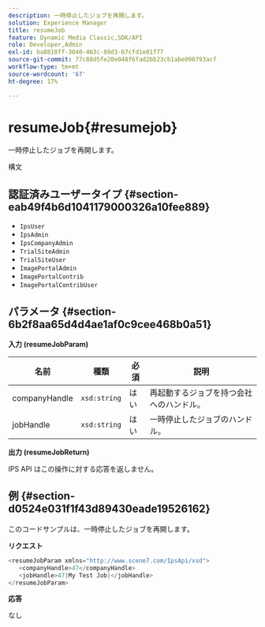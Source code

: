 ```yaml
---
description: 一時停止したジョブを再開します。
solution: Experience Manager
title: resumeJob
feature: Dynamic Media Classic,SDK/API
role: Developer,Admin
exl-id: ba8818ff-3040-463c-80d3-b7cfd1e01f77
source-git-commit: 77c88d5fe20e048f6fad2bb23cb1abe090793acf
workflow-type: tm+mt
source-wordcount: '67'
ht-degree: 17%

---
```


# resumeJob{#resumejob}

一時停止したジョブを再開します。

構文

## 認証済みユーザータイプ {#section-eab49f4b6d1041179000326a10fee889}

* `IpsUser`
* `IpsAdmin`
* `IpsCompanyAdmin`
* `TrialSiteAdmin`
* `TrialSiteUser`
* `ImagePortalAdmin`
* `ImagePortalContrib`
* `ImagePortalContribUser`

## パラメータ {#section-6b2f8aa65d4d4ae1af0c9cee468b0a51}

**入力 (resumeJobParam)**

| 名前 | 種類 | 必須 | 説明 |
|---|---|---|---|
| companyHandle | `xsd:string` | はい | 再起動するジョブを持つ会社へのハンドル。 |
| jobHandle | `xsd:string` | はい | 一時停止したジョブのハンドル。 |

**出力 (resumeJobReturn)**

IPS API はこの操作に対する応答を返しません。

## 例 {#section-d0524e031f1f43d89430eade19526162}

このコードサンプルは、一時停止したジョブを再開します。

**リクエスト**

```java
<resumeJobParam xmlns="http://www.scene7.com/IpsApi/xsd">
   <companyHandle>47</companyHandle>
   <jobHandle>47|My Test Job|</jobHandle>
</resumeJobParam>
```

**応答**

なし
